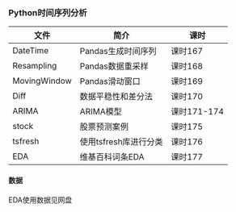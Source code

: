 ### Python时间序列分析

|文件|简介|课时|
|---|---|---|
|DateTime|Pandas生成时间序列|课时167|
|Resampling|Pandas数据重采样|课时168|
|MovingWindow|Pandas滑动窗口|课时169|
|Diff|数据平稳性和差分法|课时170|
|ARIMA|ARIMA模型|课时171-174|
|stock|股票预测案例|课时175|
|tsfresh|使用tsfresh库进行分类|课时176|
|EDA|维基百科词条EDA|课时177|

#### 数据
EDA使用数据见网盘